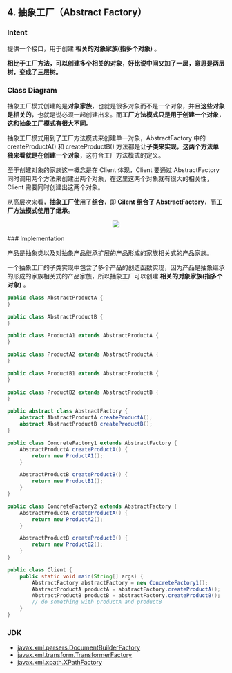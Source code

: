 ## 4. 抽象工厂（Abstract Factory）

### Intent

提供一个接口，用于创建 **相关的对象家族(指多个对象)** 。

**相比于工厂方法，可以创建多个相关的对象，好比说中间又加了一层，意思是两层树，变成了三层树。**

### Class Diagram

抽象工厂模式创建的是**对象家族**，也就是很多对象而不是一个对象，并且**这些对象是相关的**，也就是说必须一起创建出来。而**工厂方法模式只是用于创建一个对象**，**这和抽象工厂模式有很大不同。**

抽象工厂模式用到了工厂方法模式来创建单一对象，AbstractFactory 中的 createProductA() 和 createProductB() 方法都是**让子类来实现**，**这两个方法单独来看就是在创建一个对象**，这符合工厂方法模式的定义。

至于创建对象的家族这一概念是在 Client 体现，Client 要通过 AbstractFactory 同时调用两个方法来创建出两个对象，在这里这两个对象就有很大的相关性，Client 需要同时创建出这两个对象。

从高层次来看，**抽象工厂使**用了**组合**，即 **Cilent 组合了 AbstractFactory**，而**工厂方法模式使用了继承**。

<div align="center"> <img src="https://cs-notes-1256109796.cos.ap-guangzhou.myqcloud.com/e2190c36-8b27-4690-bde5-9911020a1294.png"/> </div><br>
### Implementation

产品是抽象类以及对抽象产品继承扩展的产品形成的家族相关式的产品家族。

一个抽象工厂的子类实现中包含了多个产品的创造函数实现，因为产品是抽象继承的形成的家族相关式的产品家族，所以抽象工厂可以创建 **相关的对象家族(指多个对象)** 。

```java
public class AbstractProductA {
}
```

```java
public class AbstractProductB {
}
```

```java
public class ProductA1 extends AbstractProductA {
}
```

```java
public class ProductA2 extends AbstractProductA {
}
```

```java
public class ProductB1 extends AbstractProductB {
}
```

```java
public class ProductB2 extends AbstractProductB {
}
```

```java
public abstract class AbstractFactory {
    abstract AbstractProductA createProductA();
    abstract AbstractProductB createProductB();
}
```

```java
public class ConcreteFactory1 extends AbstractFactory {
    AbstractProductA createProductA() {
        return new ProductA1();
    }

    AbstractProductB createProductB() {
        return new ProductB1();
    }
}
```

```java
public class ConcreteFactory2 extends AbstractFactory {
    AbstractProductA createProductA() {
        return new ProductA2();
    }

    AbstractProductB createProductB() {
        return new ProductB2();
    }
}
```

```java
public class Client {
    public static void main(String[] args) {
        AbstractFactory abstractFactory = new ConcreteFactory1();
        AbstractProductA productA = abstractFactory.createProductA();
        AbstractProductB productB = abstractFactory.createProductB();
        // do something with productA and productB
    }
}
```

### JDK

- [javax.xml.parsers.DocumentBuilderFactory](http://docs.oracle.com/javase/8/docs/api/javax/xml/parsers/DocumentBuilderFactory.html)
- [javax.xml.transform.TransformerFactory](http://docs.oracle.com/javase/8/docs/api/javax/xml/transform/TransformerFactory.html#newInstance--)
- [javax.xml.xpath.XPathFactory](http://docs.oracle.com/javase/8/docs/api/javax/xml/xpath/XPathFactory.html#newInstance--)


